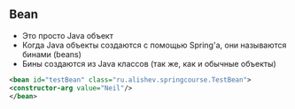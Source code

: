 ## Bean
* Это просто Java объект
* Когда Java объекты создаются с помощью Spring'а, они называются бинами (beans)
* Бины создаются из Java классов (так же, как и обычные объекты)

```xml
<bean id="testBean" class="ru.alishev.springcourse.TestBean">
<constructor-arg value="Neil"/>
</bean>
```